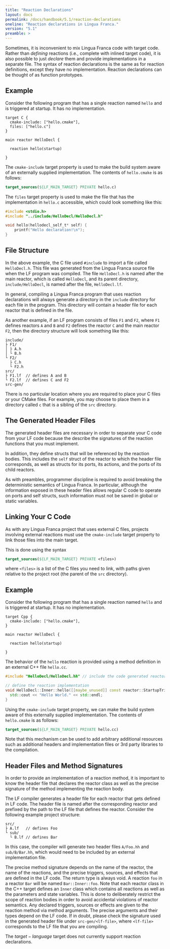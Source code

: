 ```yaml
---
title: "Reaction Declarations"
layout: docs
permalink: /docs/handbook/5.1/reaction-declarations
oneline: "Reaction declarations in Lingua Franca."
version: "5.1"
preamble: >
---
```


Sometimes, it is inconvenient to mix Lingua Franca code with target code. Rather than _defining_ reactions (i.e., complete with inlined target code), it is also possible to just _declare_ them and provide implementations in a separate file. The syntax of reaction declarations is the same as for reaction definitions, except they have no implementation. Reaction declarations can be thought of as function prototypes.

<div class="lf-c">

## Example

Consider the following program that has a single reaction named `hello` and is triggered at startup.
It has no implementation.

```lf-c
target C {
  cmake-include: ["hello.cmake"],
  files: ["hello.c"]
}

main reactor HelloDecl {

  reaction hello(startup)

}
```

The `cmake-include` target property is used to make the build system aware of an externally supplied implementation. The contents of `hello.cmake` is as follows:

```cmake
target_sources(${LF_MAIN_TARGET} PRIVATE hello.c)
```

The `files` target property is used to make the file that has the implementation in `hello.c` accessible,
which could look something like this:

```c
#include <stdio.h>
#include "../include/HelloDecl/HelloDecl.h"

void hello(hellodecl_self_t* self) {
    printf("Hello declaration!\n");
}
```

## File Structure

In the above example, the C file used `#include` to import a file called `HelloDecl.h`. This file
was generated from the Lingua Franca source file when the LF program was compiled. The file
`HelloDecl.h` is named after the main reactor, which is called `HelloDecl`, and its parent
directory, `include/HelloDecl`, is named after the file, `HelloDecl.lf`.

In general, compiling a Lingua Franca program that uses reaction declarations will always generate a
directory in the `include` directory for each file in the program. This directory will contain a
header file for each reactor that is defined in the file.

As another example, if an LF program consists of files `F1` and `F2`, where `F1` defines reactors
`A` and `B` and `F2` defines the reactor `C` and the main reactor `F2`, then the directory structure
will look something like this:

```
include/
├ F1/
│ ├ A.h
│ └ B.h
└ F2/
  ├ C.h
  └ F2.h
src/
├ F1.lf  // defines A and B
└ F2.lf  // defines C and F2
src-gen/
```

There is no particular location where you are required to place your C files or your CMake files.
For example, you may choose to place them in a directory called `c` that is a sibling of the `src`
directory.

## The Generated Header Files

The generated header files are necessary in order to separate your C code from your LF code because
the describe the signatures of the reaction functions that you must implement.

In addition, they define structs that will be referenced by the reaction bodies. This includes the
`self` struct of the reactor to which the header file corresponds, as well as structs for its ports,
its actions, and the ports of its child reactors.

As with preambles, programmer discipline is required to avoid breaking the deterministic semantics
of Lingua Franca. In particular, although the information exposed in these header files allows
regular C code to operate on ports and self structs, such information must not be saved in global or
static variables.

## Linking Your C Code

As with any Lingua Franca project that uses external C files, projects involving external reactions
must use the `cmake-include` target property to link those files into the main target.

This is done using the syntax

```cmake
target_sources(${LF_MAIN_TARGET} PRIVATE <files>)
```

where `<files>` is a list of the C files you need to link, with paths given relative to the project
root (the parent of the `src` directory).

</div>

<div class="lf-cpp">

## Example

Consider the following program that has a single reaction named `hello` and is triggered at startup.
It has no implementation.

```lf-cpp
target Cpp {
  cmake-include: ["hello.cmake"],
}

main reactor HelloDecl {

  reaction hello(startup)

}
```

The behavior of the `hello` reaction is provided using a method definition in an external C++ file `hello.cc`.

```cpp
#include "HelloDecl/HelloDecl.hh" // include the code generated reactor class

// define the reaction implementation
void HelloDecl::Inner::hello([[maybe_unused]] const reactor::StartupTrigger& startup) {
  std::cout << "Hello World." << std::endl;
}
```

Using the `cmake-include` target property, we can make the build system aware of this externally supplied implementation. The contents of `hello.cmake` is as follows:

```cmake
target_sources(${LF_MAIN_TARGET} PRIVATE hello.cc)
```
Note that this mechanism can be used to add arbitrary additional resources such as additional headers and implementation files or 3rd party libraries to the compilation.

## Header Files and Method Signatures

In order to provide an implementation of a reaction method, it is important to know the header file that declares the reactor class as well as the precise signature of the method implementing the reaction body.

The LF compiler generates a header file for each reactor that gets defined in LF code. The header file is named after the corresponding reactor and prefixed by the path to the LF file that defines the reactor. Consider the following example project structure:
```
src/
├ A.lf   // defines Foo
└ sub/
  └ B.lf // defines Bar
```
In this case, the compiler will generate two header files `A/Foo.hh` and `sub/B/Bar.hh`, which would need to be included by an external implementation file.

The precise method signature depends on the name of the reactor, the name of the reactions, and the precise triggers, sources, and effects that are defined in the LF code.
The return type is always void. A reaction `foo` in a reactor `Bar` will be named `Bar::Inner::foo`. Note that each reactor class in the C++ target defines an `Inner` class which contains all reactions as well as the parameters and state variables. This is done to deliberately restrict the scope of reaction bodies in order to avoid accidental violations of reactor semantics.
Any declared triggers, sources or effects are given to the reaction method via method arguments. The precise arguments and their types depend on the LF code. If in doubt, please check the signature used in the generated header file under `src-gen/<lf-file>`, where `<lf-file>` corresponds to the LF file that you are compiling.
</div>

<div class="lf-py lf-ts lf-rs">

The $target-language$ target does not currently support reaction declarations.

</div>
